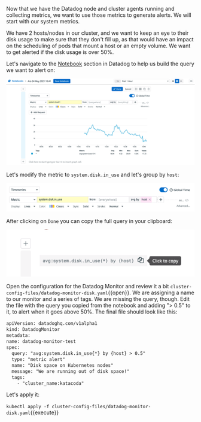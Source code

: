 Now that we have the Datadog node and cluster agents running and collecting metrics, we want to use those metrics to generate alerts. We will start with our system metrics.

We have 2 hosts/nodes in our cluster, and we want to keep an eye to their disk usage to make sure that they don't fill up, as that would have an impact on the scheduling of pods that mount a host or an empty volume. We want to get alerted if the disk usage is over 50%.

Let's navigate to the [Notebook](https://app.datadoghq.com/notebook) section in Datadog to help us build the query we want to alert on:

![Screenshot of New Notebook](./assets/new_notebook.png)

Let's modify the metric to `system.disk.in_use` and let's group by `host`:

![Screenshot of disk in use metric](./assets/disk_in_use.png)

After clicking on `Done` you can copy the full query in your clipboard:

![Screenshot of query to copy](./assets/copy_query.png)

Open the configuration for the Datadog Monitor and review it a bit `cluster-config-files/datadog-monitor-disk.yaml`{{open}}. We are assigning a name to our monitor and a series of tags. We are missing the query, though. Edit the file with the query you copied from the notebook and adding "> 0.5" to it, to alert when it goes above 50%. The final file should look like this:

```
apiVersion: datadoghq.com/v1alpha1
kind: DatadogMonitor
metadata:
name: datadog-monitor-test
spec:
  query: "avg:system.disk.in_use{*} by {host} > 0.5"
  type: "metric alert"
  name: "Disk space on Kubernetes nodes"
  message: "We are running out of disk space!"
  tags:
    - "cluster_name:katacoda"
```

Let's apply it:

`kubectl apply -f cluster-config-files/datadog-monitor-disk.yaml`{{execute}}

